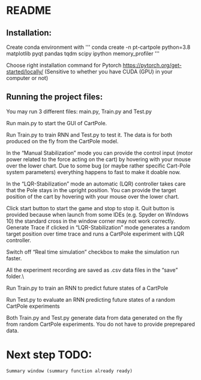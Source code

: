 # README


## Installation:

Create conda environment with 
'''
conda create -n pt-cartpole python=3.8 matplotlib pyqt pandas tqdm scipy ipython memory_profiler
'''

Choose right installation command for Pytorch
https://pytorch.org/get-started/locally/
(Sensitive to whether you have CUDA (GPU) in your computer or not)


## Running the project files:

You may run 3 different files: main.py, Train.py and Test.py



Run main.py to start the GUI of CartPole.

Run Train.py to train RNN and Test.py to test it. The data is for both produced on the fly from the CartPole model.

In the “Manual Stabilization” mode you can provide the control input (motor power related to the force acting on the cart) by hovering with your mouse over the lower chart. Due to some bug (or maybe rather specific Cart-Pole system parameters) everything happens to fast to make it doable now.

In the “LQR-Stabilization” mode an automatic (LQR) controller takes care that the Pole stays in the upright position. You can provide the target position of the cart by hovering with your mouse over the lower chart.

Click start button to start the game and stop to stop it.
Quit button is provided because when launch from some IDEs (e.g. Spyder on Windows 10) the standard cross in the window corner may not work correctly.
Generate Trace if clicked in “LQR-Stabilization” mode generates a random target position over time trace and runs a CartPole experiment with LQR controller.

Switch off “Real time simulation” checkbox to make the simulation run faster.

All the experiment recording are saved as .csv data files in the “save” folder.\



Run Train.py to train an RNN to predict future states of a CartPole

Run Test.py to evaluate an RNN predicting future states of a random CartPole experiments

Both Train.py and Test.py generate data from data generated on the fly from random CartPole experiments. You do not have to provide preprepared data.


# Next step TODO:
	Summary window (summary function already ready)
